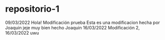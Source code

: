 # repositorio-1
09/03/2022
Hola! Modificación prueba
Esta es una modificacion hecha por Joaquin jeje muy bien hecho Joaquin 16/03/2022
Modificación 2, 16/03/2022
uwu
